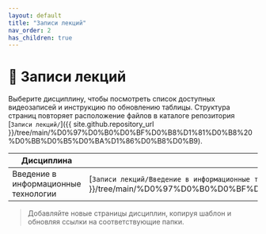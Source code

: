 ```yaml
---
layout: default
title: "Записи лекций"
nav_order: 2
has_children: true
---
```


# 🎥 Записи лекций

Выберите дисциплину, чтобы посмотреть список доступных видеозаписей и инструкцию по обновлению таблицы. Структура страниц повторяет расположение файлов в каталоге репозитория [`Записи лекций/`]({{ site.github.repository_url }}/tree/main/%D0%97%D0%B0%D0%BF%D0%B8%D1%81%D0%B8%20%D0%BB%D0%B5%D0%BA%D1%86%D0%B8%D0%B9).

| Дисциплина | Папка в репозитории | Страница |
| ---------- | ------------------- | -------- |
| Введение в информационные технологии | [`Записи лекций/Введение в информационные технологии`]({{ site.github.repository_url }}/tree/main/%D0%97%D0%B0%D0%BF%D0%B8%D1%81%D0%B8%20%D0%BB%D0%B5%D0%BA%D1%86%D0%B8%D0%B9/%D0%92%D0%B2%D0%B5%D0%B4%D0%B5%D0%BD%D0%B8%D0%B5%20%D0%B2%20%D0%B8%D0%BD%D1%84%D0%BE%D1%80%D0%BC%D0%B0%D1%86%D0%B8%D0%BE%D0%BD%D0%BD%D1%8B%D0%B5%20%D1%82%D0%B5%D1%85%D0%BD%D0%BE%D0%BB%D0%BE%D0%B3%D0%B8%D0%B8) | [открыть](vit.html) |

> Добавляйте новые страницы дисциплин, копируя шаблон и обновляя ссылки на соответствующие папки.
